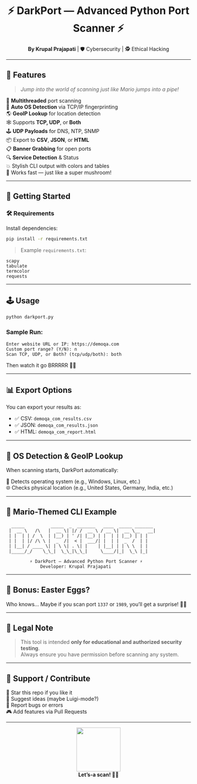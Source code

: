 <h1 align="center">⚡ DarkPort — Advanced Python Port Scanner ⚡</h1>
<p align="center">
  <b>By Krupal Prajapati</b> | 🛡️ Cybersecurity | 🕵️ Ethical Hacking
</p>

---

## 🧩 Features

> *Jump into the world of scanning just like Mario jumps into a pipe!*

🎯 **Multithreaded** port scanning  
🧠 **Auto OS Detection** via TCP/IP fingerprinting  
🌎 **GeoIP Lookup** for location detection  
🕸️ Supports **TCP, UDP**, or **Both**  
🕹️ **UDP Payloads** for DNS, NTP, SNMP  
📦 Export to **CSV**, **JSON**, or **HTML**  
📋 **Banner Grabbing** for open ports  
🔍 **Service Detection** & Status  
💥 Stylish CLI output with colors and tables  
🍄 Works fast — just like a super mushroom!

---

## 🚀 Getting Started

### 🛠 Requirements

Install dependencies:

```bash
pip install -r requirements.txt
```

> Example `requirements.txt`:
```text
scapy
tabulate
termcolor
requests
```

---

## 🕹️ Usage

```bash
python darkport.py
```

### Sample Run:

```text
Enter website URL or IP: https://demoqa.com
Custom port range? (Y/N): n
Scan TCP, UDP, or Both? (tcp/udp/both): both
```

Then watch it go BRRRRR 🚀💥

---

## 📊 Export Options

You can export your results as:

- ✅ CSV: `demoqa_com_results.csv`
- ✅ JSON: `demoqa_com_results.json`
- ✅ HTML: `demoqa_com_report.html`

---

## 📡 OS Detection & GeoIP Lookup

When scanning starts, DarkPort automatically:

🧬 Detects operating system (e.g., Windows, Linux, etc.)  
🌐 Checks physical location (e.g., United States, Germany, India, etc.)

---

## 🎨 Mario-Themed CLI Example

```text
  _____          _____  _  _______   ____  _____ _______
 |  __ \   /\   |  __ \| |/ /  __ \ / __ \|  __ \__   __|
 | |  | | /  \  | |__) | ' /| |__) | |  | | |__) | | |
 | |  | |/ /\ \ |  _  /|  < |  ___/| |  | |  _  /  | |
 | |__| / ____ \| | \ \| . \| |    | |__| | | \ \  | |
 |_____/_/    \_\_|  \_\_|\_\_|     \____/|_|  \_\ |_|

         ⚡ DarkPort — Advanced Python Port Scanner ⚡
             Developer: Krupal Prajapati
```

---

## 🎁 Bonus: Easter Eggs?

Who knows... Maybe if you scan port `1337` or `1989`, you’ll get a surprise! 👀🍄

---

## 🧠 Legal Note

> This tool is intended **only for educational and authorized security testing**.  
> Always ensure you have permission before scanning any system.

---

## 🙌 Support / Contribute

🌟 Star this repo if you like it  
🍕 Suggest ideas (maybe Luigi-mode?)  
🐞 Report bugs or errors  
🎮 Add features via Pull Requests

---

<p align="center">
  <img src="https://media.tenor.com/NdRwqYxIDyYAAAAC/mario-jumping.gif" width="120px" />
  <br>
  <b>Let’s-a scan! 🧰✨</b>
</p>
